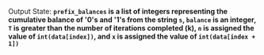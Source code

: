 Output State: **`prefix_balances` is a list of integers representing the cumulative balance of '0's and '1's from the string `s`, `balance` is an integer, `T` is greater than the number of iterations completed (k), `n` is assigned the value of `int(data[index])`, and `x` is assigned the value of `int(data[index + 1])`**